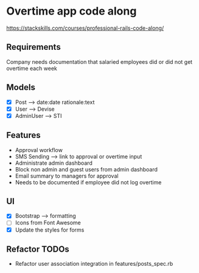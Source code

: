 # Overtime app code along

<https://stackskills.com/courses/professional-rails-code-along/>

## Requirements

Company needs documentation that salaried employees did or did not get overtime
each week

## Models

- [x] Post --> date:date rationale:text
- [x] User --> Devise
- [x] AdminUser --> STI

## Features

- Approval workflow
- SMS Sending --> link to approval or overtime input
- Administrate admin dashboard
- Block non admin and guest users from admin dashboard
- Email summary to managers for approval
- Needs to be documented if employee did not log overtime

## UI

- [x] Bootstrap --> formatting
- [ ] Icons from Font Awesome
- [x] Update the styles for forms

## Refactor TODOs

- Refactor user association integration in features/posts_spec.rb
